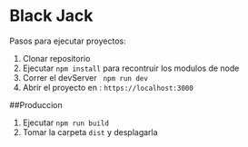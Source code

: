 # Black Jack
Pasos para ejecutar proyectos:

1. Clonar repositorio
2. Ejecutar ```npm install``` para recontruir los modulos de node
3. Correr el devServer ``` npm run dev```
4. Abrir el proyecto en : ```https://localhost:3000```

##Produccion

1. Ejecutar ```npm run build```
2. Tomar la carpeta ```dist``` y desplagarla